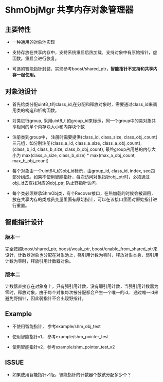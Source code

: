 # ShmObjMgr 共享内存对象管理器
## 主要特性
- 一种通用的对象池实现

- 支持存放在共享内存中，支持系统重启后热加载，支持对象中有原始指针，虚函数，重启会进行恢复。

- 可选的智能指针封装，实现参考boost/shared_ptr，**智能指针不支持和共享内存一起使用。**
## 对象池设计
- 首先给类分配uint8_t的class_id,在分配和释放对象时，需要通过class_id来调用类的构造和析构函数。
- 对类进行group,  采用uint8_t 的group_id来标示，同一个group中的类对象共享相同的单个内存块大小和内存块个数
- 注册类到group中， 注册时需要提供{class_id, class_size, class_obj_count}三元组，如分别注册{class_a_id, class_a_size, class_a_obj_count}, {class_b_id, class_b_size, class_b_obj_count}, 最终group占用总的内存大小为 max(class_a_size, class_b_size) * max(max_a_obj_count, max_b_obj_count)

- 每个对象由一个uint64_t的obj_id标示，由group_id, class_id, index, seq四部分组成。如果不使用智能指针，每次访问对象指针obj_ptr时，必须通过obj_id去查找对应的obj_ptr, 防止野指针访问。

- 每个类必须继承ShmObj类，有个Recover接口，在热加载的时候会被调用，放在共享内存的类成员变量里面有原始指针，可以在该接口里面对原始指针进行重置。

## 智能指针设计
### 版本一

完全按照boost/shared_ptr, boost/weak_ptr, boost/enable_from_shared_ptr来设计，计数器对象也分配在对象池上，强引用计数为零时，释放对象本身，弱引用计数为零时，释放引用计数器对象。

### 版本二

计数器直接存在对象身上，只有强引用计数，没有弱引用计数，当强引用计数器为零时，释放对象，由于每个对象每次被分配都会产生一个唯一的id， 通过唯一id来避免野指针，因此弱指针不会出现野指针。


## Example
- 不使用智能指针， 参考example/shm_obj_test

- 使用智能指针v1， 参考example/shm_pointer_test 

- 使用智能指针v2，参考example/shm_pointer_test_v2

## ISSUE

- 如果使用智能指针v1版，智能指针的计数器个数该分配多少个？
